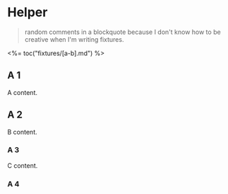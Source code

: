 # Helper

> random comments in a blockquote because I don't know how to be creative when I'm writing fixtures.

<%= toc("fixtures/[a-b].md") %>

## A 1

A content.

## A 2

B content.

### A 3

C content.

### A 4
